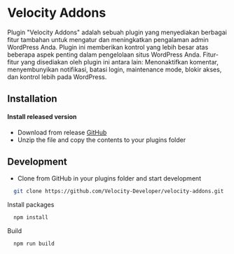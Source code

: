 # Velocity Addons
Plugin "Velocity Addons" adalah sebuah plugin yang menyediakan berbagai fitur tambahan untuk mengatur dan meningkatkan pengalaman admin WordPress Anda. Plugin ini memberikan kontrol yang lebih besar atas beberapa aspek penting dalam pengelolaan situs WordPress Anda. Fitur-fitur yang disediakan oleh plugin ini antara lain:
Menonaktifkan komentar, menyembunyikan notifikasi, batasi login, maintenance mode, blokir akses, dan kontrol lebih pada WordPress.

## Installation
#### Install released version
- Download from release [GitHub](https://github.com/Velocity-Developer/velocity-addons/releases)
- Unzip the file and copy the contents to your plugins folder

## Development
- Clone from GitHub in your plugins folder and start development
```bash
  git clone https://github.com/Velocity-Developer/velocity-addons.git
```
Install packages
```bash
  npm install
```
Build
```bash
  npm run build
```